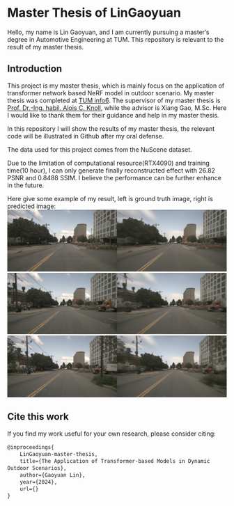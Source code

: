 # Master Thesis of LinGaoyuan

Hello, my name is Lin Gaoyuan, and I am currently pursuing a master’s degree in Automotive Engineering at TUM. This repository is relevant to the result of my master thesis.


## Introduction

This project is my master thesis, which is mainly focus on the application of transformer network based NeRF model in outdoor scenario.  My master thesis was completed at [TUM info6](https://www.ce.cit.tum.de/air/home/).  The supervisor of my master thesis is [Prof. Dr.-Ing. habil. Alois C. Knoll](https://www.ce.cit.tum.de/air/people/prof-dr-ing-habil-alois-knoll/), while the advisor is Xiang Gao, M.Sc. Here I would like to thank them for their guidance and help in my master thesis.

In this repository I will show the results of my master thesis, the relevant code will be illustrated in Github after my oral defense. 

The data used for this project comes from the NuScene dataset.

Due to the limitation of computational resource(RTX4090) and training time(10 hour), I can only generate finally reconstructed effect with 26.82 PSNR and 0.8488 SSIM. I believe the performance can be further enhance in the future.



Here give some example of my result, left is ground truth image, right is predicted image:
![teaser](docs/picture/val_001_coarse.png)
![teaser](docs/picture/val_020_coarse.png)
![teaser](docs/picture/val_040_coarse.png)






## Cite this work

If you find my work useful for your own research, please consider citing:

```
@inproceedings{
    LinGaoyuan-master-thesis,
    title={The Application of Transformer-based Models in Dynamic Outdoor Scenarios},
    author={Gaoyuan Lin},
    year={2024},
    url={}
}
```
